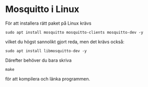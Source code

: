 # Mosquitto i Linux

För att installera rätt paket på Linux krävs

```
sudo apt install mosquitto mosquitto-clients mosquitto-dev -y
```

vilket du  högst sannolikt gjort reda, men det krävs också:

```
sudo apt install libmosquitto-dev -y
```

Därefter behöver du bara skriva

```
make
```

för att kompilera och länka programmen.